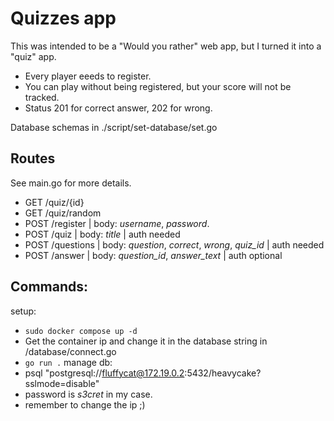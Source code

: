 # Quizzes app
This was intended to be a "Would you rather" web app, but I turned it into a "quiz" app.
- Every player eeeds to register.
- You can play without being registered, but your score will not be tracked.
- Status 201 for correct answer, 202 for wrong.

Database schemas in ./script/set-database/set.go

## Routes
See main.go for more details.
- GET /quiz/{id}
- GET /quiz/random
- POST /register  | body: *username*, *password*.
- POST /quiz      | body: *title*                                   | auth needed
- POST /questions | body: *question*, *correct*, *wrong*, *quiz_id* | auth needed
- POST /answer    | body: *question_id*, *answer_text*              | auth optional

## Commands:
setup:
- `sudo docker compose up -d`
- Get the container ip and change it in the database string in /database/connect.go
- `go run .`
manage db:
- psql "postgresql://fluffycat@172.19.0.2:5432/heavycake?sslmode=disable"
- password is *s3cret* in my case.
- remember to change the ip ;)